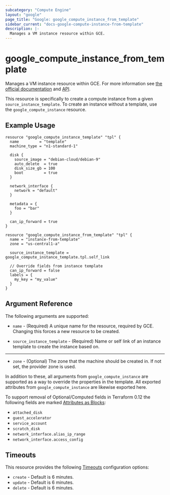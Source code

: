 ```yaml
---
subcategory: "Compute Engine"
layout: "google"
page_title: "Google: google_compute_instance_from_template"
sidebar_current: "docs-google-compute-instance-from-template"
description: |-
  Manages a VM instance resource within GCE.
---
```


# google\_compute\_instance\_from\_template

Manages a VM instance resource within GCE. For more information see
[the official documentation](https://cloud.google.com/compute/docs/instances)
and
[API](https://cloud.google.com/compute/docs/reference/latest/instances).

This resource is specifically to create a compute instance from a given
`source_instance_template`. To create an instance without a template, use the
`google_compute_instance` resource.


## Example Usage

```hcl
resource "google_compute_instance_template" "tpl" {
  name         = "template"
  machine_type = "n1-standard-1"

  disk {
    source_image = "debian-cloud/debian-9"
    auto_delete  = true
    disk_size_gb = 100
    boot         = true
  }

  network_interface {
    network = "default"
  }

  metadata = {
    foo = "bar"
  }

  can_ip_forward = true
}

resource "google_compute_instance_from_template" "tpl" {
  name = "instance-from-template"
  zone = "us-central1-a"

  source_instance_template = google_compute_instance_template.tpl.self_link

  // Override fields from instance template
  can_ip_forward = false
  labels = {
    my_key = "my_value"
  }
}
```

## Argument Reference

The following arguments are supported:

* `name` - (Required) A unique name for the resource, required by GCE.
    Changing this forces a new resource to be created.

* `source_instance_template` - (Required) Name or self link of an instance
  template to create the instance based on.

- - -

* `zone` - (Optional) The zone that the machine should be created in. If not
  set, the provider zone is used.

In addition to these, all arguments from `google_compute_instance` are supported
as a way to override the properties in the template. All exported attributes
from `google_compute_instance` are likewise exported here.

To support removal of Optional/Computed fields in Terraform 0.12 the following fields
are marked [Attributes as Blocks](/docs/configuration/attr-as-blocks.html):

* `attached_disk`
* `guest_accelerator`
* `service_account`
* `scratch_disk`
* `network_interface.alias_ip_range`
* `network_interface.access_config`

## Timeouts

This resource provides the following
[Timeouts](/docs/configuration/resources.html#timeouts) configuration options:

- `create` - Default is 6 minutes.
- `update` - Default is 6 minutes.
- `delete` - Default is 6 minutes.

